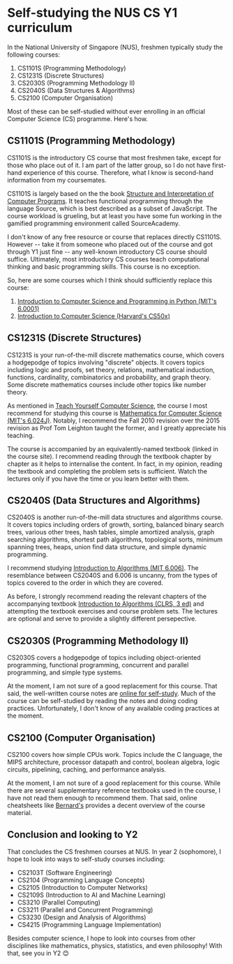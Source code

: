 # Self-studying the NUS CS Y1 curriculum

In the National University of Singapore (NUS), freshmen typically study the following courses:

1. CS1101S (Programming Methodology)
2. CS1231S (Discrete Structures)
3. CS2030S (Programming Methodology II)
4. CS2040S (Data Structures & Algorithms)
5. CS2100 (Computer Organisation)

Most of these can be self-studied without ever enrolling in an official Computer Science (CS) programme. Here's how.

## CS1101S (Programming Methodology)

CS1101S is the introductory CS course that most freshmen take, except for those who place out of it. I am part of the latter group, so I do not have first-hand experience of this course. Therefore, what I know is second-hand information from my coursemates.

CS1101S is largely based on the the book [Structure and Interpretation of Computer Programs](https://mitpress.mit.edu/sites/default/files/sicp/full-text/book/book.html). It teaches functional programming through the language Source, which is best described as a subset of JavaScript. The course workload is grueling, but at least you have some fun working in the gamified programming environment called SourceAcademy.

I don't know of any free resource or course that replaces directly CS1101S. However -- take it from someone who placed out of the course and got through Y1 just fine -- any well-known introductory CS course should suffice. Ultimately, most introductory CS courses teach computational thinking and basic programming skills. This course is no exception.

So, here are some courses which I think should sufficiently replace this course:

1. [Introduction to Computer Science and Programming in Python (MIT's 6.0001)](https://ocw.mit.edu/courses/6-0001-introduction-to-computer-science-and-programming-in-python-fall-2016/)
2. [Introduction to Computer Science (Harvard's CS50x)](https://cs50.harvard.edu/x/2022/)

## CS1231S (Discrete Structures)

CS1231S is your run-of-the-mill discrete mathematics course, which covers a hodgepodge of topics involving "discrete" objects. It covers topics including logic and proofs, set theory, relations, mathematical induction, functions, cardinality, combinatorics and probability, and graph theory. Some discrete mathematics courses include other topics like number theory.

As mentioned in [Teach Yourself Computer Science](https://teachyourselfcs.com/#math), the course I most recommend for studying this course is [Mathematics for Computer Science (MIT's 6.024J)](https://ocw.mit.edu/courses/6-042j-mathematics-for-computer-science-fall-2010/). Notably, I recommend the Fall 2010 revision over the 2015 revision as Prof Tom Leighton taught the former, and I greatly appreciate his teaching.

The course is accompanied by an equivalently-named textbook (linked in the course site). I recommend reading through the textbook chapter by chapter as it helps to internalise the content. In fact, in my opinion, reading the textbook and completing the problem sets is sufficient. Watch the lectures only if you have the time or you learn better with them.

## CS2040S (Data Structures and Algorithms)

CS2040S is another run-of-the-mill data structures and algorithms course. It covers topics including orders of growth, sorting, balanced binary search trees, various other trees, hash tables, simple amortized analysis, graph searching algorithms, shortest path algorithms, topological sorts, minimum spanning trees, heaps, union find data structure, and simple dynamic programming.

I recommend studying [Introduction to Algorithms (MIT 6.006)](https://ocw.mit.edu/courses/6-006-introduction-to-algorithms-fall-2011/). The resemblance between CS2040S and 6.006 is uncanny, from the types of topics covered to the order in which they are covered.

As before, I strongly recommend reading the relevant chapters of the accompanying textbook [Introduction to Algorithms (CLRS, 3 ed)](https://mitpress.mit.edu/books/introduction-algorithms-third-edition) and attempting the textbook exercises and course problem sets. The lectures are optional and serve to provide a slightly different persepective.

## CS2030S (Programming Methodology II)

CS2030S covers a hodgepodge of topics including object-oriented programming, functional programming, concurrent and parallel programming, and simple type systems. 

At the moment, I am not sure of a good replacement for this course. That said, the well-written course notes are [online for self-study](https://nus-cs2030s.github.io/2122-s2/). Much of the course can be self-studied by reading the notes and doing coding practices. Unfortunately, I don't know of any available coding practices at the moment.

## CS2100 (Computer Organisation)

CS2100 covers how simple CPUs work. Topics include the C language, the MIPS architecture, processor datapath and control, boolean algebra, logic circuits, pipelining, caching, and performance analysis.

At the moment, I am not sure of a good replacement for this course. While there are several supplementary reference textbooks used in the course, I have not read them enough to recommend them. That said, online cheatsheets like [Bernard's](https://bernardteo.me/nus/CS2100%20Reference.pdf) provides a decent overview of the course material.


## Conclusion and looking to Y2

That concludes the CS freshmen courses at NUS. In year 2 (sophomore), I hope to look into ways to self-study courses including:

- CS2103T (Software Engineering)
- CS2104 (Programming Language Concepts)
- CS2105 (Introduction to Computer Networks)
- CS2109S (Introduction to AI and Machine Learning)
- CS3210 (Parallel Computing)
- CS3211 (Parallel and Concurrent Programming)
- CS3230 (Design and Analysis of Algorithms)
- CS4215 (Programming Language Implementation)

Besides computer science, I hope to look into courses from other disciplines like mathematics, physics, statistics, and even philosophy! With that, see you in Y2 😊
